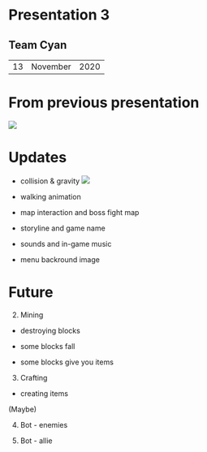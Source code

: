 # Presentation 3

## Team Cyan
|		|		|		|
|-|-|-|
|	13	|	November	|	2020	|
# From previous presentation

 ![ ](../week3-presentation/gifs/InitialGameRecording.gif)


# Updates

- collision & gravity
 ![ ](../week4-presentation/GravityAndCollision.gif)

- walking animation

- map interaction and boss fight map 

- storyline and game name 

- sounds and in-game music 

- menu backround image 



# Future


2) Mining

- destroying blocks

- some blocks fall 

- some blocks give you items

3) Crafting

- creating items

(Maybe)

4) Bot - enemies

5) Bot - allie